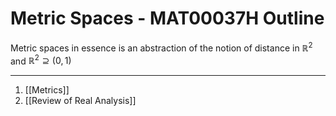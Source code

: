 # Metric Spaces - MAT00037H Outline

Metric spaces in essence is an abstraction of the notion of distance in $\mathbb{R}^2$ and $\mathbb{R}^{2}\supseteq (0,1)$

---

1. [[Metrics]]
2. [[Review of Real Analysis]]
